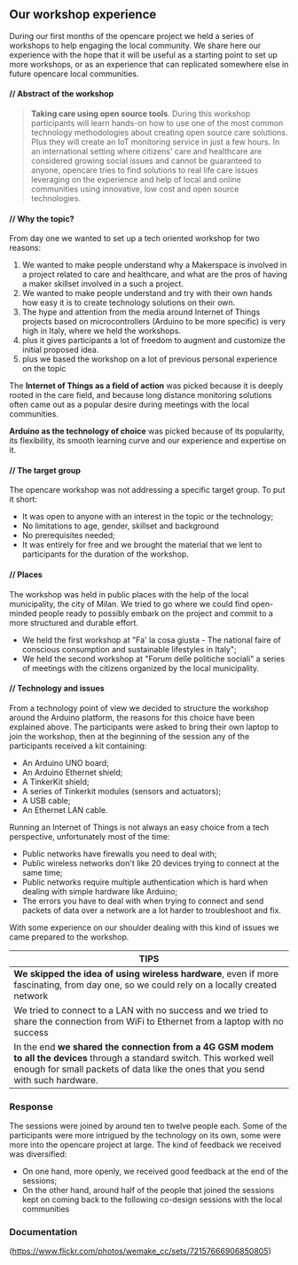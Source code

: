 ## Our workshop experience
During our first months of the opencare project we held a series of workshops to help engaging the local community.
We share here our experience with the hope that it will be useful as a starting point to set up more workshops, or as an experience that can replicated somewhere else in future opencare local communities.


#### // Abstract of the workshop

> **Taking care using open source tools**. During this workshop participants will learn hands-on how to use one of the most common technology methodologies about creating open source care solutions. Plus they will create an IoT monitoring service in just a few hours. In an international setting where citizens' care and healthcare are considered growing social issues and cannot be guaranteed to anyone, opencare tries to find solutions to real life care issues leveraging on the experience and help of local and online communities using innovative, low cost and open source technologies.

#### // Why the topic?
From day one we wanted to set up a tech oriented workshop for two reasons:

1. We wanted to make people understand why a Makerspace is involved in a project related to care and healthcare, and what are the pros of having a maker skillset involved in a such a project.
2. We wanted to make people understand and try with their own hands how easy it is to create technology solutions on their own.
3. The hype and attention from the media around Internet of Things projects based on microcontrollers (Arduino to be more specific) is very high in Italy, where we held the workshops.
  4. plus it gives participants a lot of freedom to augment and customize the initial proposed idea.
  5. plus we based the workshop on a lot of previous personal experience on the topic

The **Internet of Things as a field of action** was picked because it is deeply rooted in the care field, and because long distance monitoring solutions often came out as a popular desire during meetings with the local communities.

**Arduino as the technology of choice** was picked because of its popularity, its flexibility, its smooth learning curve and our experience and expertise on it.


#### // The target group
The opencare workshop was not addressing a specific target group. To put it short:

- It was open to anyone with an interest in the topic or the technology;
- No limitations to age, gender, skillset and background
- No prerequisites needed;
- It was entirely for free and we brought the material that we lent to participants for the duration of the workshop. 


#### // Places
The workshop was held in public places with the help of the local municipality, the city of Milan. We tried to go where we could find open-minded people ready to possibly embark on the project and commit to a more structured and durable effort.

- We held the first workshop at "Fa' la cosa giusta - The national faire of conscious consumption and sustainable lifestyles in Italy";
- We held the second workshop at "Forum delle politiche sociali" a series of meetings with the citizens organized by the local municipality.


#### // Technology and issues
From a technology point of view we decided to structure the workshop around the Arduino platform, the reasons for this choice have been explained above.
The participants were asked to bring their own laptop to join the workshop, then at the beginning of the session any of the participants received a kit containing:

- An Arduino UNO board;
- An Arduino Ethernet shield;
- A TinkerKit shield;
- A series of Tinkerkit modules (sensors and actuators);
- A USB cable;
- An Ethernet LAN cable.

Running an Internet of Things is not always an easy choice from a tech perspective, unfortunately most of the time:

- Public networks have firewalls you need to deal with;
- Public wireless networks don't like 20 devices trying to connect at the same time;
- Public networks require multiple authentication which is hard when dealing with simple hardware like Arduino;
- The errors you have to deal with when trying to connect and send packets of data over a network are a lot harder to troubleshoot and fix.

With some experience on our shoulder dealing with this kind of issues we came prepared to the workshop.

|TIPS|
|-|
|**We skipped the idea of using wireless hardware**, even if more fascinating, from day one, so we could rely on a locally created network|
|We tried to connect to a LAN with no success and we tried to share the connection from WiFi to Ethernet from a laptop with no success|
|In the end **we shared the connection from a 4G GSM modem to all the devices** through a standard switch. This worked well enough for small packets of data like the ones that you send with such hardware.|


### Response
The sessions were joined by around ten to twelve people each. Some of the participants were more intrigued by the technology on its own, some were more into the opencare project at large.
The kind of feedback we received was diversified:

- On one hand, more openly, we received good feedback at the end of the sessions;
- On the other hand, around half of the people that joined the sessions kept on coming back to the following co-design sessions with the local communities


### Documentation
(https://www.flickr.com/photos/wemake_cc/sets/72157666906850805)


